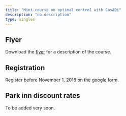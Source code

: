 ```yaml
---
title: "Mini-course on optimal control with CasADi"
description: "no description"
type: singles
---
```


## Flyer

Download the [flyer](leuven2018.pdf) for a description of the course.

## Registration

Register before November 1, 2018 on the [google form](https://goo.gl/forms/MsgP4QzpuGbBTt633).

## Park inn discount rates

To be added very soon.
